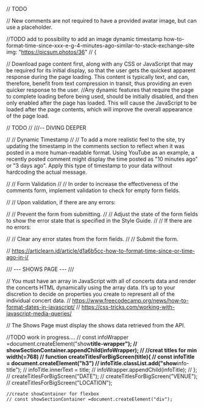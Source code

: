 // TODO

// New comments are not required to have a provided avatar image, but can use a placeholder.

//TODO
add to possibility to add an image
dynamic timestamp
how-to-format-time-since-xxx-e-g-4-minutes-ago-similar-to-stack-exchange-site
img: "https://picsum.photos/36"
// {

// Download page content first, along with any CSS or JavaScript that may be required for its initial display, so that the user gets the quickest apparent response during the page loading. This content is typically text, and can, therefore, benefit from text compression in transit, thus providing an even quicker response to the user.
//Any dynamic features that require the page to complete loading before being used, should be initially disabled, and then only enabled after the page has loaded. This will cause the JavaScript to be loaded after the page contents, which will improve the overall appearance of the page load.

// TODO
// ///-- DIVING DEEPER

// // Dynamic Timestamp
// // To add a more realistic feel to the site, try updating the timestamp in the comments section to reflect when it was posted in a more human-readable format. Using YouTube as an example, a recently posted comment might display the time posted as "10 minutes ago" or "3 days ago". Apply this type of timestamp to your data without hardcoding the actual message.

// // Form Validation
// // In order to increase the effectiveness of the comments form, implement validation to check for empty form fields.

// // Upon validation, if there are any errors:

// // Prevent the form from submitting.
// // Adjust the state of the form fields to show the error state that is specified in the Style Guide.
// // If there are no errors:

// // Clear any error states from the form fields.
// // Submit the form.

// https://articlearn.id/article/d1a6b5cc-how-to-format-time-since-or-time-ago-in-j/

/// --- SHOWS PAGE --- ///

// You must have an array in JavaScript with all of concerts data and render the concerts HTML dynamically using the array data. It’s up to your discretion to decide on properties you create to represent all of the individual concert data.
// https://www.freecodecamp.org/news/how-to-format-dates-in-javascript/
// https://css-tricks.com/working-with-javascript-media-queries/

// The Shows Page must display the shows data retrieved from the API.

//TODO work in progress....
// const infoWrapper =document.createElement("show**title-wrapper");
// showSectionContainer.appendChild(infoWrapper);
// //creat titles for min width(=768)
// function createTitlesForBigScreen(title){
// const infoTitle = document.createElement("h3")
// infoTitle.classList.add("show**info-title");
// infoTitle.innerText = title;
// infoWrapper.appendChild(infoTitle);
// };
// createTitlesForBigScreen("DATE");
// createTitlesForBigScreen("VENUE");
// createTitlesForBigScreen("LOCATION");

    //create showContainer for flexbox
    // const showSectionContainer =document.createElement("div");
